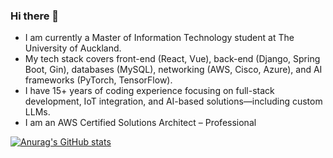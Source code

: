 ### Hi there 👋
- I am currently a Master of Information Technology student at The University of Auckland.
- My tech stack covers front-end (React, Vue), back-end (Django, Spring Boot, Gin), databases (MySQL), networking (AWS, Cisco, Azure), and AI frameworks (PyTorch, TensorFlow).
- I have 15+ years of coding experience focusing on full-stack development, IoT integration, and AI-based solutions—including custom LLMs.
- I am an AWS Certified Solutions Architect – Professional
  
[![Anurag's GitHub stats](https://github-readme-stats.vercel.app/api?username=Bend-Function)](https://github.com/anuraghazra/github-readme-stats)
